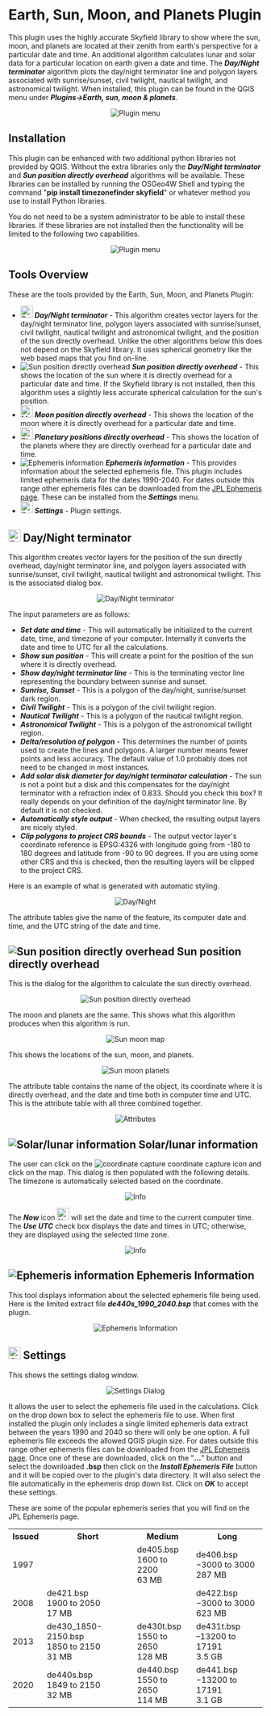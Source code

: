 # Earth, Sun, Moon, and Planets Plugin

This plugin uses the highly accurate Skyfield library to show where the sun, moon, and planets are located at their zenith from earth's perspective for a particular date and time. An additional algorithm calculates lunar and solar data for a particular location on earth given a date and time. The ***Day/Night terminator*** algorithm plots the day/night terminator line and polygon layers associated with sunrise/sunset, civil twilight, nautical twilight, and astronomical twilight. When installed, this plugin can be found in the QGIS menu under ***Plugins->Earth, sun, moon &amp; planets***. 

<div style="text-align:center"><img src="doc/menu.jpg" alt="Plugin menu"></div>

## Installation
This plugin can be enhanced with two additional python libraries not provided by QGIS. Without the extra libraries only the ***Day/Night terminator*** and ***Sun position directly overhead*** algorithms will be available. These libraries can be installed by running the OSGeo4W Shell and typing the command "**pip install timezonefinder skyfield**" or whatever method you use to install Python libraries.

You do not need to be a system administrator to be able to install these libraries. If these libraries are not installed then the functionality will be limited to the following two capabilities.

<div style="text-align:center"><img src="doc/menu_limited.jpg" alt="Plugin menu"></div>

## Tools Overview

These are the tools provided by the Earth, Sun, Moon, and Planets Plugin:

* <img src="icons/daynight.png" width=24 height=24 alt="Day/Night terminator"> ***Day/Night terminator*** - This algorithm creates vector layers for the day/night terminator line, polygon layers associated with sunrise/sunset, civil twilight, nautical twilight and astronomical twilight, and the position of the sun directly overhead. Unlike the other algorithms below this does not depend on the Skyfield library. It uses spherical geometry like the web based maps that you find on-line.
* <img src="icons/sun_icon.svg" alt="Sun position directly overhead"> ***Sun position directly overhead*** - This shows the location of the sun where it is directly overhead for a particular date and time. If the Skyfield library is not installed, then this algorithm uses a slightly less accurate spherical calculation for the sun's position.
* <img src="icons/moon.png" width=24 height=24 alt="Moon position directly overhead"> ***Moon position directly overhead*** - This shows the location of the moon where it is directly overhead for a particular date and time.
* <img src="icons/venus.png" width=24 height=24 alt="Planetary positions directly overhead"> ***Planetary positions directly overhead*** - This shows the location of the planets where they are directly overhead for a particular date and time.
* <img src="icons/ephem.svg" alt="Ephemeris information"> ***Ephemeris information*** - This provides information about the selected ephemeris file. This plugin includes limited ephemeris data for the dates 1990-2040. For dates outside this range other ephemeris files can be downloaded from the <a href="https://naif.jpl.nasa.gov/pub/naif/generic_kernels/spk/planets/">JPL Ephemeris page</a>. These can be installed from the ***Settings*** menu.
* <img src="doc/settings.png" width=24 height=24 alt="Settings"> ***Settings*** - Plugin settings.

## <img src="icons/daynight.png" width=24 height=24 alt="Day/Night terminator"> Day/Night terminator

This algorithm creates vector layers for the position of the sun directly overhead, day/night terminator line, and polygon layers associated with sunrise/sunset, civil twilight, nautical twilight and astronomical twilight. This is the associated dialog box.

<div style="text-align:center"><img src="doc/terminator.jpg" alt="Day/Night terminator"></div>

The input parameters are as follows:

* ***Set date and time*** - This will automatically be initialized to the current date, time, and timezone of your computer. Internally it converts the date and time to UTC for all the calculations.
* ***Show sun position*** - This will create a point for the position of the sun where it is directly overhead.
* ***Show day/night terminator line*** - This is the terminating vector line representing the boundary between sunrise and sunset.
* ***Sunrise, Sunset*** - This is a polygon of the day/night, sunrise/sunset dark region.
* ***Civil Twilight*** - This is a polygon of the civil twilight region.
* ***Nautical Twilight*** - This is a polygon of the nautical twilight region.
* ***Astronomical Twilight*** - This is a polygon of the astronomical twilight region.
* ***Delta/resolution of polygon*** - This determines the number of points used to create the lines and polygons. A larger number means fewer points and less accuracy. The default value of 1.0 probably does not need to be changed in most instances.
* ***Add solar disk diameter for day/night terminator calculation*** - The sun is not a point but a disk and this compensates for the day/night terminator with a refraction index of 0.833. Should you check this box? It really depends on your definition of the day/night terminator line. By default it is not checked.
* ***Automatically style output*** - When checked, the resulting output layers are nicely styled.
* ***Clip polygons to project CRS bounds*** - The output vector layer's coordinate reference is EPSG:4326 with longitude going from -180 to 180 degrees and latitude from -90 to 90 degrees. If you are using some other CRS and this is checked, then the resulting layers will be clipped to the project CRS.

Here is an example of what is generated with automatic styling.

<div style="text-align:center"><img src="doc/day_night.jpg" alt="Day/Night"></div>

The attribute tables give the name of the feature, its computer date and time, and the UTC string of the date and time.

## <img src="icons/sun_icon.svg" alt="Sun position directly overhead"> Sun position directly overhead

This is the dialog for the algorithm to calculate the sun directly overhead.

<div style="text-align:center"><img src="doc/sunalg.jpg" alt="Sun position directly overhead"></div>

The moon and planets are the same. This shows what this algorithm produces when this algorithm is run.

<div style="text-align:center"><img src="doc/sunmoonmap.jpg" alt="Sun moon map"></div>

This shows the locations of the sun, moon, and planets.

<div style="text-align:center"><img src="doc/sunmoonplanets.jpg" alt="Sun moon planets"></div>

The attribute table contains the name of the object, its coordinate where it is directly overhead, and the date and time both in computer time and UTC. This is the attribute table with all three combined together.

<div style="text-align:center"><img src="doc/attributes.jpg" alt="Attributes"></div>

## <img src="icons/info.svg" alt="Solar/lunar information"> Solar/lunar information

The user can click on the <img src="icons/coordCapture.svg" alt="coordinate capture"> coordinate capture icon and click on the map. This dialog is then populated with the following details. The timezone is automatically selected based on the coordinate.

<div style="text-align:center"><img src="doc/info.jpg" alt="Info"></div>

The ***Now*** icon <img src="icons/CurrentTime.png" width=24 height=24 alt="Now"> will set the date and time to the current computer time. The ***Use UTC*** check box displays the date and times in UTC; otherwise, they are displayed using the selected time zone.

<div style="text-align:center"><img src="doc/info2.jpg" alt="Info"></div>

## <img src="icons/ephem.svg" alt="Ephemeris information"> Ephemeris Information
This tool displays information about the selected ephemeris file being used. Here is the limited extract file ***de440s_1990_2040.bsp*** that comes with the plugin.

<div style="text-align:center"><img src="doc/ephemeris_info.jpg" alt="Ephemeris Information"></div>

## <img src="doc/settings.png" width=24 height=24 alt="Settings"> Settings

This shows the settings dialog window. 

<div style="text-align:center"><img src="doc/settings_dialog.jpg" alt="Settings Dialog"></div>

It allows the user to select the ephemeris file used in the calculations. Click on the drop down box to select the ephemeris file to use. When first installed the plugin only includes a single limited ephemeris data extract between the years 1990 and 2040 so there will only be one option. A full ephemeris file exceeds the allowed QGIS plugin size. For dates outside this range other ephemeris files can be downloaded from the <a href="https://naif.jpl.nasa.gov/pub/naif/generic_kernels/spk/planets/">JPL Ephemeris page</a>. Once one of these are downloaded, click on the "**...**" button and select the downloaded **.bsp** then click on the ***Install Ephemeris File*** button and it will be copied over to the plugin's data directory. It will also select the file automatically in the ephemeris drop down list. Click on ***OK*** to accept these settings.

These are some of the popular ephemeris series that you will find on the JPL Ephemeris page.

<table><tr><th>Issued</th><th>Short</th><th>Medium</th><th>Long</th></tr>
<tr><td>1997</td><td></td>
<td>de405.bsp<br/>
1600 to 2200<br/>
63 MB</td>
<td>de406.bsp<br/>
−3000 to 3000<br/>
287 MB</td>
</tr>
<tr><td>2008</td>
<td>de421.bsp<br/>
1900 to 2050<br/>
17 MB</td>
<td></td>
<td>de422.bsp<br/>
−3000 to 3000<br/>
623 MB</td>
</tr>
<tr><td>2013</td>
<td>de430_1850-2150.bsp<br/>
1850 to 2150<br/>
31 MB</td>
<td>de430t.bsp<br/>
1550 to 2650<br/>
128 MB</td>
<td>de431t.bsp<br/>
–13200 to 17191<br/>
3.5 GB</td>
</tr>
<tr><td>2020</td>
<td>de440s.bsp<br/>
1849 to 2150<br/>
32 MB</td>
<td>de440.bsp<br/>
1550 to 2650<br/>
114 MB</td>
<td>de441.bsp<br/>
−13200 to 17191<br/>
3.1 GB</td>
</tr>
</table>